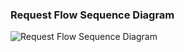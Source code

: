 ### Request Flow Sequence Diagram

<!-- NOTE: if you change this diagram, change the UML as well -->

![Request Flow Sequence Diagram](https://www.planttext.com/api/plantuml/svg/VPB1RiCW38RlUGhKUzJxD4sfgXrsg_O65bWDKceoSDezVar825HjJo3__uVD3rrWy3nTXcQKrMex0h7QTMSWq3tkjVEuKn3KKJPD-pMlwaDv_9imS0EQxHKOawwIFDk8KBFpufMJGzGAxo9ASK4-sxPYF8PfOD4DFiMUzUc1pF2sqUeLyEJTrHhqsrr-uJRRChrQvghQ2A6_wMmfve3_g2V6nPBHf2zLjTe5F9n-XBeWzyvaEMEYvcAcOZG9ar16Hs4xjmYdHFEa4SsZFj05MqsxfHJfAgQ2B-WgfbUFkP8ldZCHlXgpiihdwf2CVDGx)

<!--
@startuml
participant "@ganache/core" as Core
-> Core : request
activate Core
  Core -> Connector : parse
  activate Connector
    Core <-- Connector : result
  deactivate Connector
  Core -> Connector : handle
  activate Connector
    Connector -> Provider : requestRaw
    activate Provider
      Provider -> Engine : execute
      activate Engine
        Engine -> API : method
        activate API
          Engine <-- API : response
        deactivate API
        Provider <-- Engine : response
      deactivate Engine
      Connector <-- Provider : response
    deactivate Provider
    Core <-- Connector : response
  deactivate Connector
  <-- Core : response
deactivate Core
@enduml
-->
